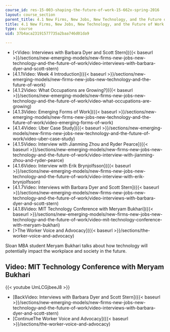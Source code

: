 ```yaml
---
course_id: res-15-003-shaping-the-future-of-work-15-662x-spring-2016
layout: course_section
parent_title: 4.1 New Firms, New Jobs, New Technology, and the Future of Work
title: 4.1 New Firms, New Jobs, New Technology, and the Future of Work
type: course
uid: 37b4aca23191577735a2baa746d01da9

---
```


*   [<Video: Interviews with Barbara Dyer and Scott Stern]({{< baseurl >}}/sections/new-emerging-models/new-firms-new-jobs-new-technology-and-the-future-of-work/video-interviews-with-barbara-dyer-and-scott-stern)
*   [4.1.1Video: Week 4 Introduction]({{< baseurl >}}/sections/new-emerging-models/new-firms-new-jobs-new-technology-and-the-future-of-work)
*   [4.1.2Video: What Occupations are Growing?]({{< baseurl >}}/sections/new-emerging-models/new-firms-new-jobs-new-technology-and-the-future-of-work/video-what-occupations-are-growing)
*   [4.1.3Video: Emerging Forms of Work]({{< baseurl >}}/sections/new-emerging-models/new-firms-new-jobs-new-technology-and-the-future-of-work/video-emerging-forms-of-work)
*   [4.1.4Video: Uber Case Study]({{< baseurl >}}/sections/new-emerging-models/new-firms-new-jobs-new-technology-and-the-future-of-work/video-uber-case-study)
*   [4.1.5Video: Interview with Jianming Zhou and Ryder Pearce]({{< baseurl >}}/sections/new-emerging-models/new-firms-new-jobs-new-technology-and-the-future-of-work/video-interview-with-jianming-zhou-and-ryder-pearce)
*   [4.1.6Video: Interview with Erik Brynjolfsson]({{< baseurl >}}/sections/new-emerging-models/new-firms-new-jobs-new-technology-and-the-future-of-work/video-interview-with-erik-brynjolfsson)
*   [4.1.7Video: Interviews with Barbara Dyer and Scott Stern]({{< baseurl >}}/sections/new-emerging-models/new-firms-new-jobs-new-technology-and-the-future-of-work/video-interviews-with-barbara-dyer-and-scott-stern)
*   [4.1.8Video: MIT Technology Conference with Meryam Bukhari]({{< baseurl >}}/sections/new-emerging-models/new-firms-new-jobs-new-technology-and-the-future-of-work/video-mit-technology-conference-with-meryam-bukhari)
*   [\>The Worker Voice and Advocacy]({{< baseurl >}}/sections/the-worker-voice-and-advocacy)

Sloan MBA student Meryam Bukhari talks about how technology will potentially impact the workplace and society in the future.

Video: MIT Technology Conference with Meryam Bukhari
----------------------------------------------------

{{< youtube UmLCGjbeeJ8 >}}

*   [BackVideo: Interviews with Barbara Dyer and Scott Stern]({{< baseurl >}}/sections/new-emerging-models/new-firms-new-jobs-new-technology-and-the-future-of-work/video-interviews-with-barbara-dyer-and-scott-stern)
*   [ContinueThe Worker Voice and Advocacy]({{< baseurl >}}/sections/the-worker-voice-and-advocacy)